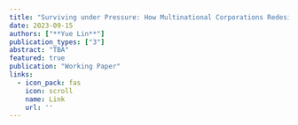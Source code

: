 ```yaml
---
title: "Surviving under Pressure: How Multinational Corporations Redesign Regulatory Outcomes"
date: 2023-09-15
authors: ["**Yue Lin**"]
publication_types: ["3"]
abstract: "TBA"
featured: true
publication: "Working Paper"
links:
  - icon_pack: fas
    icon: scroll
    name: Link
    url: ''
---
```

